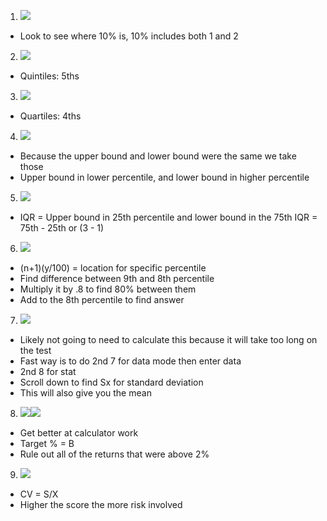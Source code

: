 

1. ![](https://i.imgur.com/9uApqLi.png)
- Look to see where 10% is, 10% includes both 1 and 2

2. ![](https://i.imgur.com/m9sFmb4.png)
- Quintiles: 5ths 

3. ![](https://i.imgur.com/qhEm7sr.png)
- Quartiles: 4ths

4. ![](https://i.imgur.com/YwShO1U.png)
- Because the upper bound and lower bound were the same we take those
- Upper bound in lower percentile, and lower bound in higher percentile 

5.  ![](https://i.imgur.com/0ZfhBlR.png)
- IQR = Upper bound in 25th percentile and lower bound in the 75th
  IQR = 75th - 25th or (3 - 1)

6. ![](https://i.imgur.com/g9JLGk4.png)
- (n+1)(y/100) = location for specific percentile 
- Find difference between 9th and 8th percentile
- Multiply it by .8 to find 80% between them
- Add to the 8th percentile to find answer

7. ![](https://i.imgur.com/4nWbuJA.png)
- Likely not going to need to calculate this because it will take too long on the test
- Fast way is to do 2nd 7 for data mode then enter data
- 2nd 8 for stat
- Scroll down to find Sx for standard deviation
- This will also give you the mean 

8. ![](https://i.imgur.com/9gjqKmH.png)![](https://i.imgur.com/BIjIzdb.png)
- Get better at calculator work
- Target % = B
- Rule out all of the returns that were above 2%

9. ![](https://i.imgur.com/cEVmK5j.png)
- CV = S/X
- Higher the score the more risk involved
